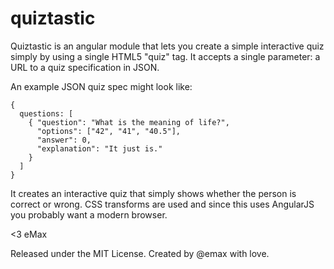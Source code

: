 quiztastic
==========

Quiztastic is an angular module that lets you create a simple interactive quiz simply by using a single HTML5 "quiz" tag. It accepts a single parameter: a URL to a quiz specification in JSON.

An example JSON quiz spec might look like:

    { 
      questions: [ 
        { "question": "What is the meaning of life?", 
          "options": ["42", "41", "40.5"],  
          "answer": 0, 
          "explanation": "It just is."
        }
      ]
    }

It creates an interactive quiz that simply shows whether the person is correct or wrong.
CSS transforms are used and since this uses AngularJS you probably want a modern browser.

<3 eMax

Released under the MIT License. 
Created by @emax with love.

